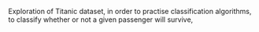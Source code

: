 Exploration of Titanic dataset, in order to practise classification algorithms, to classify whether or not a given passenger will survive,
